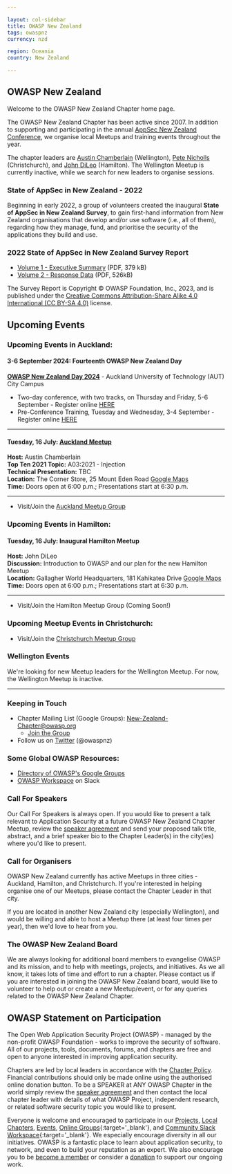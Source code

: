 ```yaml
---

layout: col-sidebar
title: OWASP New Zealand
tags: owaspnz
currency: nzd

region: Oceania
country: New Zealand

---
```


## OWASP New Zealand

Welcome to the OWASP New Zealand Chapter home page.

The OWASP New Zealand Chapter has been active since 2007. In addition to supporting and participating in the annual [AppSec New Zealand Conference](https://appsec.org.nz/conference), we organise local Meetups and training events throughout the year.

The chapter leaders are [Austin Chamberlain](mailto:austin.chamberlain@owasp.org) (Wellington), [Pete Nicholls](mailto:pete.nicholls@owasp.org) (Christchurch), and [John DiLeo](mailto:john.dileo@owasp.org) (Hamilton). The Wellington Meetup is currently inactive, while we search for new leaders to organise sessions.

### State of AppSec in New Zealand - 2022

Beginning in early 2022, a group of volunteers created the inaugural **State of AppSec in New Zealand Survey**, to gain first-hand information from 
New Zealand organisations that develop and/or use software (i.e., all of them), regarding how they manage, fund, and prioritise the security of the
applications they build and use.

### 2022 State of AppSec in New Zealand Survey Report   

* [Volume 1 - Executive Summary](assets/documents/2022_State_of_AppSec_Survey_Report-Volume_1.pdf) (PDF, 379 kB)
* [Volume 2 - Response Data](assets/documents/2022_State_of_AppSec_Survey_Report-Volume_2.pdf) (PDF, 526kB)

The Survey Report is Copyright &copy; OWASP Foundation, Inc., 2023, and is published under the 
[Creative Commons Attribution-Share Alike 4.0 International (CC BY-SA 4.0)](https://creativecommons.org/licenses/by-sa/4.0/) license.



## Upcoming Events

### Upcoming Events in Auckland:

#### 3-6 September 2024: Fourteenth OWASP New Zealand Day

**[OWASP New Zealand Day 2024](https://appsec.org.nz/conference/)** - Auckland University of Technology (AUT) City Campus   
* Two-day conference, with two tracks, on Thursday and Friday, 5-6 September - Register online [HERE](https://events.humanitix.com/owaspnz2024)   
* Pre-Conference Training, Tuesday and Wednesday, 3-4 September - Register online [HERE](https://events.humanitix.com/owaspnz2024-training)      

-------------

#### Tuesday, 16 July: [Auckland Meetup](https://www.meetup.com/owasp-new-zealand-chapter-auckland/events/297786381) 

**Host:** Austin Chamberlain    
**Top Ten 2021 Topic:** A03:2021 - Injection    
**Technical Presentation:** TBC   
**Location:** The Corner Store, 25 Mount Eden Road [Google Maps](https://www.google.com/maps/place/The+Corner+Store/@-36.8657037,174.7583494,17z/data=!3m1!4b1!4m6!3m5!1s0x6d0d47c362b99f6f:0xd95014f14fe26b94!8m2!3d-36.865708!4d174.7609297!16s%2Fg%2F1tdy97hj?entry=ttu)     
**Time:** Doors open at 6:00 p.m.; Presentations start at 6:30 p.m.    

-------------

* Visit/Join the [Auckland Meetup Group](https://www.meetup.com/OWASP-New-Zealand-Chapter-Auckland/)

### Upcoming Events in Hamilton:

#### Tuesday, 16 July: Inaugural Hamilton Meetup 

**Host:** John DiLeo    
**Discussion:** Introduction to OWASP and our plan for the new Hamilton Meetup   
**Location:** Gallagher World Headquarters, 181 Kahikatea Drive [Google Maps](https://www.google.com/maps/place/Gallagher+Animal+Management+New+Zealand/@-37.8081827,175.2672688,17z/data=!3m1!4b1!4m6!3m5!1s0x6d6d21fce170e7f9:0x2484032d31d29bc4!8m2!3d-37.808187!4d175.2698491!16s%2Fg%2F1v2kxmq1?entry=ttu)     
**Time:** Doors open at 6:00 p.m.; Presentations start at 6:30 p.m.    

-------------

* Visit/Join the Hamilton Meetup Group (Coming Soon!)

### Upcoming Meetup Events in Christchurch:

* Visit/Join the [Christchurch Meetup Group](https://www.meetup.com/OWASP-New-Zealand-Chapter-Christchurch/)

### Wellington Events

We're looking for new Meetup leaders for the Wellington Meetup. For now, the Wellington Meetup is inactive.

-------------

### Keeping in Touch

  - Chapter Mailing List (Google Groups):
    [New-Zealand-Chapter@owasp.org](mailto:new-zealand-chapter@owasp.org)
    - [Join the
    Group](https://groups.google.com/a/owasp.org/forum/#!forum/new-zealand-chapter/join)
  - Follow us on [Twitter](https://www.twitter.com/owaspnz) (@owaspnz)

### Some Global OWASP Resources:

  - [Directory of OWASP's Google
    Groups](https://groups.google.com/a/owasp.org/forum/?hl=en#!forumsearch/)
  - [OWASP Workspace](https://owasp.slack.com) on Slack

### Call For Speakers

Our Call For Speakers is always open. If you would like to present a talk relevant to Application Security at a future OWASP New Zealand Chapter Meetup, review the [speaker agreement](/www-policy/speaker-agreement) and send your proposed talk title, abstract, and a brief speaker bio to the Chapter Leader(s) in the city(ies) where you'd like to present.

### Call for Organisers

OWASP New Zealand currently has active Meetups in three cities - Auckland, Hamilton, and Christchurch. If you're interested in helping organise one of our Meetups, please contact the Chapter Leader in that city.

If you are located in another New Zealand city (especially Wellington), and would be willing and able to host a Meetup there (at least four times per year), then we'd love to hear from you.

### The OWASP New Zealand Board

We are always looking for additional board members to evangelise OWASP and its mission, and to help with meetings, projects, and initiatives. As we all know, it takes lots of time and effort to run a chapter. Please contact us if you are interested in joining the OWASP New Zealand board, would like to volunteer to help out or create a new Meetup/event, or for any queries related to the OWASP New Zealand Chapter.

## OWASP Statement on Participation

The Open Web Application Security Project (OWASP) - managed by the non-profit OWASP Foundation - works to improve the security of software. All of our projects, tools, documents, forums, and chapters are free and open to anyone interested in improving application security. 

Chapters are led by local leaders in accordance with the [Chapter Policy](https://owasp.org/www-policy/). Financial contributions should only be made online using the authorised online donation button. To be a SPEAKER at ANY OWASP Chapter in the world simply review the [speaker agreement](https://owasp.org/www-policy/) and then contact the local chapter leader with details of what OWASP Project, independent research, or related software security topic you would like to present.

Everyone is welcome and encouraged to participate in our [Projects](/projects), [Local Chapters](/chapters), [Events](/events), [Online Groups](https://groups.google.com/a/owasp.com/){:target='_blank'}, and [Community Slack Workspace](https://owasp.slack.com/){:target='_blank'}. We especially encourage diversity in all our initiatives. OWASP is a fantastic place to learn about application security, to network, and even to build your reputation as an expert. We also encourage you to be [become a member](/membership) or consider a [donation](/donate) to support our ongoing work.
